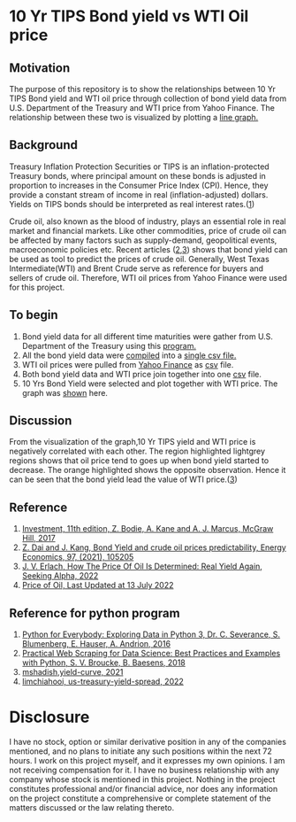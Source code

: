 # 10 Yr TIPS Bond yield vs WTI Oil price

## Motivation
The purpose of this repository is to show the relationships between 10 Yr TIPS Bond yield and WTI oil price through collection of bond yield data from U.S. Department of the Treasury and WTI price from Yahoo Finance. The relationship between these two is visualized by plotting a [line graph.](https://github.com/lance8831/Treasury-real-yield-vs-WTI/blob/main/10Yr%20TIPS%20Yield%20vs%20WTI%20Oil%20Price-2003-2022.png)

## Background
Treasury Inflation Protection Securities or TIPS is an inflation-protected Treasury bonds, where principal amount on these bonds 
is adjusted in proportion to increases in the Consumer Price Index (CPI).
Hence, they provide a constant stream of income in real (inflation-adjusted) dollars. 
Yields on TIPS bonds should be interpreted as real interest rates.([1](https://www.amazon.com/dp/1259277178/ref=sspa_dk_detail_1?psc=1&pd_rd_i=1259277178&pd_rd_w=i30ms&content-id=amzn1.sym.837c9c40-8722-4df3-9922-02a1f44f92b9&pf_rd_p=837c9c40-8722-4df3-9922-02a1f44f92b9&pf_rd_r=PHD2690HE8DVPBSR31DG&pd_rd_wg=wovlr&pd_rd_r=e821867f-a7b1-41c9-8184-8c3e2e2f728f)) 

Crude oil, also known as the blood of industry, plays an essential role in real market and financial markets. Like other commodities, price of crude oil can be affected by many factors such as supply-demand, geopolitical events, macroeconomic policies etc. Recent articles ([2](https://www.sciencedirect.com/science/article/pii/S0140988321001109),[3](https://seekingalpha.com/article/4484793-price-of-oil-determined-real-yield)) shows that bond yield can be used as tool to predict the prices of crude oil. Generally, West Texas Intermediate(WTI) and Brent Crude serve as reference for buyers and sellers of crude oil. Therefore, WTI oil prices from Yahoo Finance were used for this project.

## To begin
1. Bond yield data for all different time maturities were gather from U.S. Department of the Treasury using this [program.](https://github.com/lance8831/Treasury-real-yield-vs-WTI/blob/main/treasury_real_yield.py)
2. All the bond yield data were [compiled](https://github.com/lance8831/Treasury-real-yield-vs-WTI/blob/main/join_file.py) into a [single csv file.](https://github.com/lance8831/Treasury-real-yield-vs-WTI/blob/main/treasury_real_yield_all.csv)
3. WTI oil prices were pulled from [Yahoo Finance](https://github.com/lance8831/Treasury-real-yield-vs-WTI/blob/main/WTI.py) as [csv](https://github.com/lance8831/Treasury-real-yield-vs-WTI/blob/main/WTI_price.csv) file.
4. Both bond yield data and WTI price join together into one [csv](https://github.com/lance8831/Treasury-real-yield-vs-WTI/blob/main/real_yield_vs_WTI.csv) file.
5. 10 Yrs Bond Yield were selected and plot together with WTI price. The graph was [shown](https://github.com/lance8831/Treasury-real-yield-vs-WTI/blob/main/10Yr%20TIPS%20Yield%20vs%20WTI%20Oil%20Price-2003-2022.png) here.
 
## Discussion
From the visualization of the graph,10 Yr TIPS yield and WTI price is negatively correlated with each other. The region highlighted lightgrey regions shows that oil price tend to goes up when bond yield started to decrease. The orange highlighted shows the opposite observation. Hence it can be seen that the bond yield lead the value of WTI price.([3](https://seekingalpha.com/article/4484793-price-of-oil-determined-real-yield))

## Reference
1. [Investment, 11th edition, Z. Bodie, A. Kane and A. J. Marcus, McGraw Hill, 2017](https://www.amazon.com/dp/1259277178/ref=sspa_dk_detail_1?psc=1&pd_rd_i=1259277178&pd_rd_w=i30ms&content-id=amzn1.sym.837c9c40-8722-4df3-9922-02a1f44f92b9&pf_rd_p=837c9c40-8722-4df3-9922-02a1f44f92b9&pf_rd_r=PHD2690HE8DVPBSR31DG&pd_rd_wg=wovlr&pd_rd_r=e821867f-a7b1-41c9-8184-8c3e2e2f728f)
2. [Z. Dai and J. Kang, Bond Yield and crude oil prices predictability, Energy Economics, 97, (2021), 105205](https://www.sciencedirect.com/science/article/pii/S0140988321001109)
3. [J. V. Erlach, How The Price Of Oil Is Determined: Real Yield Again, Seeking Alpha, 2022](https://seekingalpha.com/article/4484793-price-of-oil-determined-real-yield)
4. [Price of Oil, Last Updated at 13 July 2022](https://en.wikipedia.org/wiki/Price_of_oil)

## Reference for python program
1. [Python for Everybody: Exploring Data in Python 3, Dr. C. Severance, S. Blumenberg, E. Hauser, A. Andrion, 2016](https://www.amazon.com/Python-Everybody-Exploring-Data/dp/1530051126)
2. [Practical Web Scraping for Data Science: Best Practices and Examples with Python, S. V. Broucke, B. Baesens, 2018](https://www.amazon.com/Practical-Web-Scraping-Data-Science-ebook/dp/B07CH3CH51/ref=sr_1_1crid=1YJCM3FCB3RHP&keywords=practical+web+scraping+for+data+science&qid=1658660421&sprefix=Practical+web+sc%2Caps%2C236&sr=8-1)
3. [mshadish,yield-curve, 2021](https://github.com/mshadish/yield-curve)
4. [limchiahooi, us-treasury-yield-spread, 2022](https://github.com/limchiahooi/us-treasury-yield-spread#us-treasury-yield-spread)

# Disclosure
I have no stock, option or similar derivative position in any of the companies mentioned, and no plans to initiate any such positions within the next 72 hours. I work on this project myself, and it expresses my own opinions. I am not receiving compensation for it. I have no business relationship with any company whose stock is mentioned in this project. Nothing in the project constitutes professional and/or financial advice, nor does any information on the project constitute a comprehensive or complete statement of the matters discussed or the law relating thereto. 
